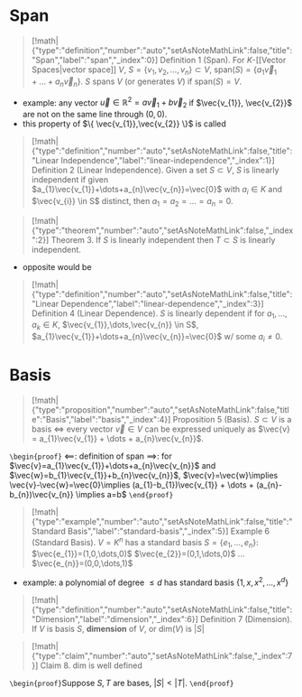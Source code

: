# Span

> [!math|{"type":"definition","number":"auto","setAsNoteMathLink":false,"title":"Span","label":"span","_index":0}] Definition 1 (Span).
> For $K$-[[Vector Spaces|vector space]] $V$, $S=\{ v_{1},v_{2},\dots,v_{n} \} \subset V$, $\text{span}(S)=\{ a_{1}\vec{v}_{1} + \dots + a_{n}\vec{v}_{n} \}$. $S$ spans $V$ (or generates $V$) if $\text{span}(S)=V$.

- example: any vector $\vec{u} \in \mathbb{R}^{2} =a\vec{v}_{1} + b\vec{v}_{2}$ if $\vec{v_{1}}, \vec{v_{2}}$ are not on the same line through $(0,0)$. 
- this property of $\{ \vec{v_{1}},\vec{v_{2}} \}$ is called

> [!math|{"type":"definition","number":"auto","setAsNoteMathLink":false,"title":"Linear Independence","label":"linear-independence","_index":1}] Definition 2 (Linear Independence).
> Given a set $S \subset V$, $S$ is linearly independent if given $a_{1}\vec{v_{1}}+\dots+a_{n}\vec{v_{n}}=\vec{0}$ with $a_{i} \in K$ and $\vec{v_{i}} \in S$ distinct, then $a_{1}=a_{2}=\dots=a_{n}=0$. 

> [!math|{"type":"theorem","number":"auto","setAsNoteMathLink":false,"_index":2}] Theorem 3.
> If $S$ is linearly independent then $T \subset S$ is linearly independent.

- opposite would be

> [!math|{"type":"definition","number":"auto","setAsNoteMathLink":false,"title":"Linear Dependence","label":"linear-dependence","_index":3}] Definition 4 (Linear Dependence).
> $S$ is linearly dependent if for $a_{1},\dots, a_{k} \in K$, $\vec{v_{1}},\dots,\vec{v_{n}} \in S$, $a_{1}\vec{v_{1}}+\dots+a_{n}\vec{v_{n}}=\vec{0}$ w/ some $a_{i}\neq 0$.

# Basis

> [!math|{"type":"proposition","number":"auto","setAsNoteMathLink":false,"title":"Basis","label":"basis","_index":4}] Proposition 5 (Basis).
> $S \subset V$ is a basis $\iff$ every vector $\vec{v} \in V$ can be expressed uniquely as $\vec{v} = a_{1}\vec{v_{1}} + \dots + a_{n}\vec{v_{n}}$.

`\begin{proof}`
$\impliedby$: definition of span
$\implies$: for $\vec{v}=a_{1}\vec{v_{1}}+\dots+a_{n}\vec{v_{n}}$ and $\vec{w}=b_{1}\vec{v_{1}}+b_{n}\vec{v_{n}}$,  $\vec{v}=\vec{w}\implies \vec{v}-\vec{w}=\vec{0}\implies (a_{1}-b_{1})\vec{v_{1}} + \dots + (a_{n}-b_{n})\vec{v_{n}} \implies a=b$
`\end{proof}`

> [!math|{"type":"example","number":"auto","setAsNoteMathLink":false,"title":"Standard Basis","label":"standard-basis","_index":5}] Example 6 (Standard Basis).
> $V=K^{n}$ has a standard basis $S=\{ e_{1},\dots,e_{n} \}$:
> $\vec{e_{1}}=(1,0,\dots,0)$
> $\vec{e_{2}}=(0,1,\dots,0)$
> ...
> $\vec{e_{n}}=(0,0,\dots,1)$

- example: a polynomial of degree $\leq d$ has standard basis $\{ 1,x,x^{2},\dots,x^{d} \}$

> [!math|{"type":"definition","number":"auto","setAsNoteMathLink":false,"title":"Dimension","label":"dimension","_index":6}] Definition 7 (Dimension).
> If $V$ is basis $S$, **dimension** of $V$, or $\text{dim}(V)$ is $|S|$

> [!math|{"type":"claim","number":"auto","setAsNoteMathLink":false,"_index":7}] Claim 8.
> $\text{dim}$ is well defined

`\begin{proof}`Suppose $S,T$ are bases, $|S|<|T|$. 
`\end{proof}`